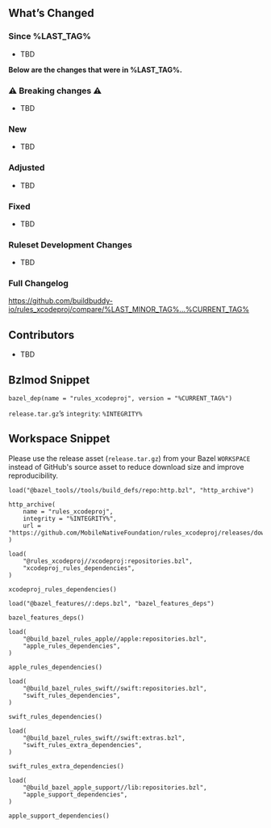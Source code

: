 ## What’s Changed

### Since %LAST_TAG%

* TBD

**Below are the changes that were in %LAST_TAG%.**

### ⚠️ Breaking changes ⚠️

* TBD

### New

* TBD

### Adjusted

* TBD

### Fixed

* TBD

### Ruleset Development Changes

* TBD

### Full Changelog

https://github.com/buildbuddy-io/rules_xcodeproj/compare/%LAST_MINOR_TAG%...%CURRENT_TAG%

## Contributors

* TBD

## Bzlmod Snippet

```starlark
bazel_dep(name = "rules_xcodeproj", version = "%CURRENT_TAG%")
```

`release.tar.gz`’s `integrity`: `%INTEGRITY%`

## Workspace Snippet

Please use the release asset (`release.tar.gz`) from your Bazel `WORKSPACE` instead of GitHub's source asset to reduce download size and improve reproducibility.

```starlark
load("@bazel_tools//tools/build_defs/repo:http.bzl", "http_archive")

http_archive(
    name = "rules_xcodeproj",
    integrity = "%INTEGRITY%",
    url = "https://github.com/MobileNativeFoundation/rules_xcodeproj/releases/download/%CURRENT_TAG%/release.tar.gz",
)

load(
    "@rules_xcodeproj//xcodeproj:repositories.bzl",
    "xcodeproj_rules_dependencies",
)

xcodeproj_rules_dependencies()

load("@bazel_features//:deps.bzl", "bazel_features_deps")

bazel_features_deps()

load(
    "@build_bazel_rules_apple//apple:repositories.bzl",
    "apple_rules_dependencies",
)

apple_rules_dependencies()

load(
    "@build_bazel_rules_swift//swift:repositories.bzl",
    "swift_rules_dependencies",
)

swift_rules_dependencies()

load(
    "@build_bazel_rules_swift//swift:extras.bzl",
    "swift_rules_extra_dependencies",
)

swift_rules_extra_dependencies()

load(
    "@build_bazel_apple_support//lib:repositories.bzl",
    "apple_support_dependencies",
)

apple_support_dependencies()
```
